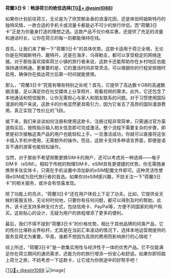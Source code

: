 **荷蘭3日卡：畅游荷兰的绝佳选择[[TG💪+ @esim1088](https://t.me/s/esim1088)]**

如果你计划前往荷兰，无论是为了欣赏郁金香的浪漫花田，还是体验阿姆斯特丹的独特风情，一款合适的手机卡或流量卡都是必不可少的旅行伴侣。而“荷蘭3日卡”正是为你量身打造的理想之选。这款产品不仅价格实惠，还提供了充足的流量和通话时长，让你在荷兰的每一刻都能保持在线。

首先，让我们来了解一下“荷蘭3日卡”的具体优势。这款卡适用于荷兰全境，无论你是在阿姆斯特丹、鹿特丹，还是在海牙、乌得勒支，都可以享受稳定的网络连接。对于那些喜欢探索荷兰小镇的旅行者来说，这款卡还能帮助你在乡村地区也能保持通讯畅通。更重要的是，它的激活时间非常灵活，可以根据你的行程安排随时启用，确保你在抵达荷兰后第一时间就能使用。

那么，“荷蘭3日卡”究竟有哪些特别之处呢？首先，它提供了高达数十GB的高速数据流量，足以满足你在社交媒体上分享照片、观看视频的需求。此外，它还包含了本地通话和短信服务，让你无需担心与家人和朋友联系的问题。对于习惯使用国际漫游的用户来说，这款卡的价格显然更具吸引力，因为它省去了高昂的国际漫游费用，真正实现了性价比的飞跃。

接下来，我们来谈谈如何注册和使用这款卡。注册过程非常简单，只需通过官方渠道购买后，按照指示输入相关信息即可完成激活。整个流程不需要复杂的步骤，即使是初次接触这类产品的用户也能轻松上手。一旦激活成功，你就可以直接将这张卡插入手机中使用，无需额外的操作。而且，这款卡支持多种语言界面，即便是语言不通的游客也能轻松操作。

当然，对于那些不希望频繁更换SIM卡的用户，还可以考虑另一种选择——电子SIM卡（eSIM）。相较于传统的物理SIM卡，eSIM具有更便捷的优势。你无需随身携带多张实体卡，只需在手机设置中添加新的eSIM配置文件即可。这种灵活性使得eSIM成为现代旅行者的首选。如果你对eSIM感兴趣，不妨关注一下“荷蘭3日卡”的相关服务，或许会有惊喜发现。

除了功能上的亮点，“荷蘭3日卡”还在用户体验上下足了功夫。比如，它提供全天候的客服支持，无论何时何地，只要你有任何问题，都可以得到及时的帮助。此外，该卡还支持多种支付方式，包括信用卡、PayPal等，方便不同国家的用户购买。这些贴心的设计，无疑为用户的旅程增添了更多的便利。

最后，我们不得不提到“荷蘭3日卡”的价格优势。相比于其他品牌的同类产品，它的性价比堪称业界标杆。尤其是在当前汇率波动的情况下，选择本地运营商提供的服务显得尤为重要。毕竟，谁都不想因为高昂的费用而影响旅行的心情呢？

综上所述，“荷蘭3日卡”是一款集实用性与经济性于一体的优秀产品。它不仅能满足你在荷兰期间的通讯需求，还能为你的旅行增添一份安心和舒适。如果你即将踏上荷兰之旅，不妨考虑一下这款卡，让它成为你旅途中的好帮手吧！

[[TG💪+ @esim1088](https://t.me/s/esim1088) ![Image](https://i.postimg.cc/4NQfJmqS/Snipaste-2025-05-13-00-14-12.png)]